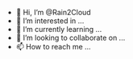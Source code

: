 - 👋 Hi, I’m @Rain2Cloud
- 👀 I’m interested in ...
- 🌱 I’m currently learning ...
- 💞️ I’m looking to collaborate on ...
- 📫 How to reach me ...

<!---
Rain2Cloud/Rain2Cloud is a ✨ special ✨ repository because its `README.md` (this file) appears on your GitHub profile.
You can click the Preview link to take a look at your changes.
--->
